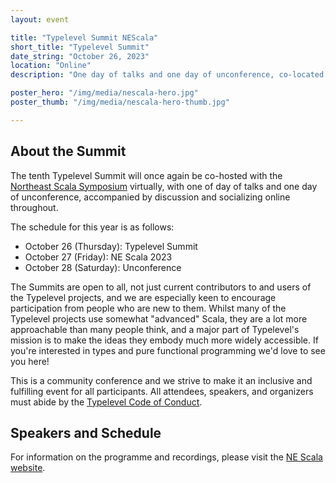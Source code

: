 ```yaml
---
layout: event

title: "Typelevel Summit NEScala"
short_title: "Typelevel Summit"
date_string: "October 26, 2023"
location: "Online"
description: "One day of talks and one day of unconference, co-located with NE Scala."

poster_hero: "/img/media/nescala-hero.jpg"
poster_thumb: "/img/media/nescala-hero-thumb.jpg"

---
```


## About the Summit

The tenth Typelevel Summit will once again be co-hosted with the [Northeast Scala Symposium](http://www.nescala.org/) virtually, with one of day of talks and one day of unconference, accompanied by discussion and socializing online throughout.

The schedule for this year is as follows:

* October 26 (Thursday): Typelevel Summit
* October 27 (Friday): NE Scala 2023
* October 28 (Saturday): Unconference

The Summits are open to all, not just current contributors to and users of the Typelevel projects, and we are especially keen to encourage participation from people who are new to them.
Whilst many of the Typelevel projects use somewhat "advanced" Scala, they are a lot more approachable than many people think, and a major part of Typelevel's mission is to make the ideas they embody much more widely accessible.
If you're interested in types and pure functional programming we'd love to see you here!

This is a community conference and we strive to make it an inclusive and fulfilling event for all participants.
All attendees, speakers, and organizers must abide by the [Typelevel Code of Conduct](/conduct.html).


## Speakers and Schedule

For information on the programme and recordings, please visit the [NE Scala website](https://nescalas.github.io/).
